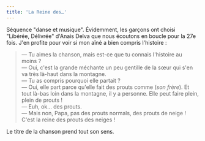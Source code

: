 ```yaml
---
title: 'La Reine des…'
---
```


Séquence "danse et musique". Évidemment, les garçons ont choisi "Libérée,
Délivrée" d'Anais Delva que nous écoutons en boucle pour la 27e fois. J'en
profite pour voir si mon aîné a bien compris l'histoire&nbsp;:

> — Tu aimes la chanson, mais est-ce que tu connais l'histoire au moins&nbsp;?  
> — Oui, c'est la grande méchante un peu gentille de la sœur qui s'en va très
> là-haut dans la montagne.  
> — Tu as compris pourquoi elle partait&nbsp;?  
> — Oui, elle part parce qu'elle fait des prouts comme (_son frère_). Et tout
> là-bas loin dans la montagne, il y a personne. Elle peut faire plein, plein de
> prouts&nbsp;!  
> — Euh, ok… des prouts.  
> — Mais non, Papa, pas des prouts normals, des prouts de neige ! C'est la reine
> des prouts des neiges&nbsp;!

Le titre de la chanson prend tout son sens.

